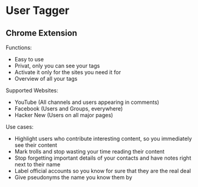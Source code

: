 # User Tagger
## Chrome Extension

Functions:
* Easy to use
* Privat, only you can see your tags
* Activate it only for the sites you need it for
* Overview of all your tags

Supported Websites:
* YouTube (All channels and users appearing in comments)
* Facebook (Users and Groups, everywhere)
* Hacker New (Users on all major pages)

Use cases:
* Highlight users who contribute interesting content, so you immediately see their content
* Mark trolls and stop wasting your time reading their content
* Stop forgetting important details of your contacts and have notes right next to their name
* Label official accounts so you know for sure that they are the real deal
* Give pseudonyms the name you know them by
